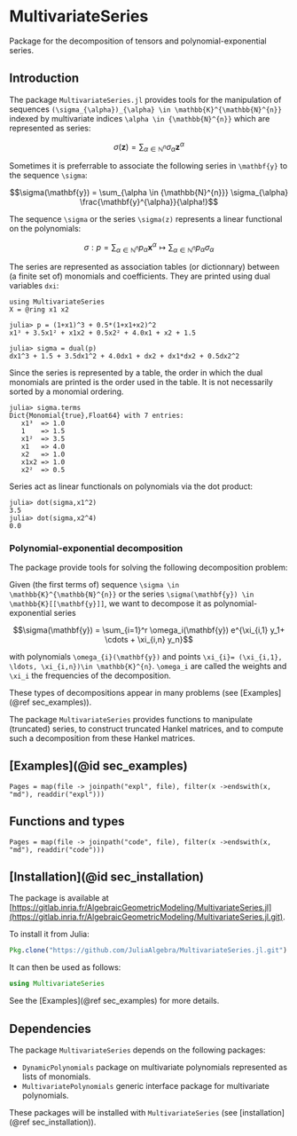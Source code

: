 # MultivariateSeries

Package for the decomposition of tensors and polynomial-exponential series.

## Introduction

The package `MultivariateSeries.jl` provides tools for the manipulation of sequences
``(\sigma_{\alpha})_{\alpha} \in \mathbb{K}^{\mathbb{N}^{n}}`` indexed by multivariate
indices ``\alpha \in {\mathbb{N}^{n}}`` which are represented as series: 
```math
     \sigma(\mathbf{z}) = \sum_{\alpha \in {\mathbb{N}^{n}}} \sigma_{\alpha} \mathbf{z}^{\alpha}
```
Sometimes it is preferrable to associate the following series in ``\mathbf{y}`` to the sequence ``\sigma``:
```math
\sigma(\mathbf{y}) = \sum_{\alpha \in {\mathbb{N}^{n}}} \sigma_{\alpha} \frac{\mathbf{y}^{\alpha}}{\alpha!}
```
    
The sequence ``\sigma`` or the series ``\sigma(z)`` represents a linear functional on the polynomials:
```math
     \sigma: p= \sum_{\alpha \in \mathbb{N}^n} p_{\alpha} \mathbf{x}^{\alpha} \mapsto \sum_{\alpha \in \mathbb{N}^n} p_{\alpha} \sigma_{\alpha}
```
The series are represented as association tables (or dictionnary) between (a finite set of) monomials and coefficients.
They are printed using dual variables `dxi`:

    using MultivariateSeries
    X = @ring x1 x2

    julia> p = (1+x1)^3 + 0.5*(1+x1+x2)^2
    x1³ + 3.5x1² + x1x2 + 0.5x2² + 4.0x1 + x2 + 1.5

    julia> sigma = dual(p)
    dx1^3 + 1.5 + 3.5dx1^2 + 4.0dx1 + dx2 + dx1*dx2 + 0.5dx2^2

Since the series is represented by a table, the order in which the dual monomials are
printed is the order used in the table. It is not necessarily sorted by a monomial ordering.

    julia> sigma.terms
    Dict{Monomial{true},Float64} with 7 entries:
       x1³  => 1.0
       1    => 1.5
       x1²  => 3.5
       x1   => 4.0
       x2   => 1.0
       x1x2 => 1.0
       x2²  => 0.5
    
Series act as linear functionals on polynomials via the dot product:
    
    julia> dot(sigma,x1^2)
    3.5
    julia> dot(sigma,x2^4)
    0.0

### Polynomial-exponential decomposition        
The package provide tools for solving the following decomposition problem:

Given (the first terms of) sequence ``\sigma \in \mathbb{K}^{\mathbb{N}^{n}}`` or the series 
``\sigma(\mathbf{y}) \in \mathbb{K}[[\mathbf{y}]]``, we want to decompose it as polynomial-exponential series 
```math
\sigma(\mathbf{y}) = \sum_{i=1}^r \omega_i(\mathbf{y}) e^{\xi_{i,1} y_1+ \cdots + \xi_{i,n} y_n}
```
with polynomials ``\omega_{i}(\mathbf{y})`` and points ``\xi_{i}= (\xi_{i,1}, \ldots, \xi_{i,n})\in \mathbb{K}^{n}``.  ``\omega_i`` are called the weights and  ``\xi_i`` the frequencies of the decomposition.


These types of decompositions appear in many problems (see [Examples](@ref sec_examples)). 

The package `MultivariateSeries` provides functions to manipulate (truncated) series, to construct truncated Hankel matrices, and to compute such a decomposition from these Hankel matrices.

## [Examples](@id sec_examples)

```@contents
Pages = map(file -> joinpath("expl", file), filter(x ->endswith(x, "md"), readdir("expl")))
```


## Functions and types

```@contents
Pages = map(file -> joinpath("code", file), filter(x ->endswith(x, "md"), readdir("code"))) 
```

## [Installation](@id sec_installation)

The package is available at [https://gitlab.inria.fr/AlgebraicGeometricModeling/MultivariateSeries.jl](https://gitlab.inria.fr/AlgebraicGeometricModeling/MultivariateSeries.jl.git).


To install it from Julia:
```julia
Pkg.clone("https://github.com/JuliaAlgebra/MultivariateSeries.jl.git")
```
It can then be used as follows:
```julia
using MultivariateSeries
```
See the [Examples](@ref sec_examples) for more details.


## Dependencies

The package `MultivariateSeries` depends on the following packages:

- `DynamicPolynomials` package on multivariate polynomials represented as lists of monomials.
- `MultivariatePolynomials` generic interface package for multivariate polynomials.

These packages will be installed with `MultivariateSeries`  (see [installation](@ref sec_installation)).

        
